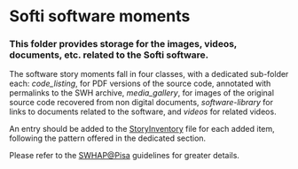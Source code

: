 # Softi software moments

### This folder provides storage for the images, videos, documents, etc. related to the Softi software. 

The software story moments fall in four classes, with a dedicated sub-folder each: *code_listing*, for PDF versions of the source code, annotated with permalinks to the SWH archive, *media_gallery*, for images of the original source code recovered from non digital documents, *software-library* for links to documents related to the software, and *videos* for related videos.

An entry should be added to the [StoryInventory](https://github.com/Unipisa/Softi-Workbench/blob/structure_review/additional-materials/swh_stories_workplace/StoryInventory.md) file for each added item, following the pattern offered in the dedicated section.

Please refer to the [SWHAP@Pisa](https://github.com/SoftwareHeritage/swhapguide/blob/master/SWHAP%40Pisa.pdf#CreateaSWH-story) guidelines for greater details.